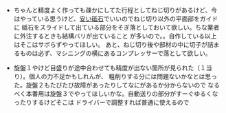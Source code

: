 * ちゃんと精度よく作っても疎かにしてた行程としてねじ切りがあるけど、今はやっている思うけど、[安い砥石](https://www.monotaro.com/g/01140329/?t.q=%93u%90%CE)でいいのでねじ切り以外の平面部をガイドに
砥石をスライドして出ている部分をそぎ落としておいて欲しい。ちな業者に外注するときも結構バリが出ていること
が多いので。。自作している以上はそこはサボらずやってほしい。
あと、ねじ切り後や部材の中に切子が詰まるものは必ず、マシニングの横にあるコンプレッサーで落として欲しい。

* 旋盤１やけど目盛りが途中合わせても精度が出ない箇所が見られた（１当り）。個人の力不足かもしれんが、
粗削りする分には問題ないかなとは思った。旋盤２もたびたび故障があったりしてなにがあるか分からないので
なるべく本番用は旋盤３でやってほしいかな。自動送りの部分がすーぐゆるくなったりするけどそこは
ドライバーで調整すれば普通に使えるので
